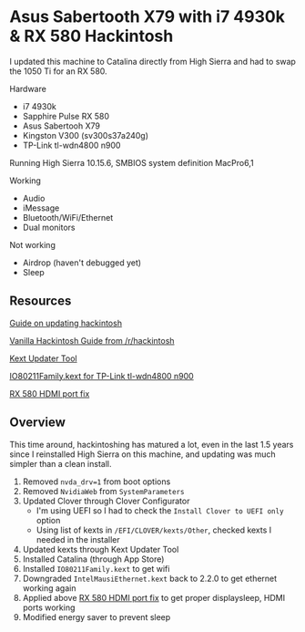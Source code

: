 # Asus Sabertooth X79 with i7 4930k & RX 580 Hackintosh

I updated this machine to Catalina directly from High Sierra and had to swap the 1050 Ti for an RX 580.

Hardware
* i7 4930k
* Sapphire Pulse RX 580
* Asus Sabertooh X79
* Kingston V300 (sv300s37a240g)
* TP-Link tl-wdn4800 n900

Running High Sierra 10.15.6, SMBIOS system definition MacPro6,1

Working
* Audio
* iMessage
* Bluetooth/WiFi/Ethernet
* Dual monitors

Not working
* Airdrop (haven't debugged yet)
* Sleep

## Resources
[Guide on updating hackintosh](https://davejansen.com/keeping-your-hackintosh-up-to-date/)

[Vanilla Hackintosh Guide from /r/hackintosh](https://hackintosh.gitbook.io/-r-hackintosh-vanilla-desktop-guide/)

[Kext Updater Tool](https://bitbucket.org/profdrluigi/kextupdater/downloads/)

[IO80211Family.kext for TP-Link tl-wdn4800 n900](https://www.tonymacx86.com/threads/solved-my-wifi-tl-wdn4800-n900-not-working-after-install-mojave.257115/)

[RX 580 HDMI port fix](https://www.tonymacx86.com/threads/solved-sapphire-rx-580-nitro-se-black-screen-on-hdmi-and-dvi.267078/page-4#post-1906898)


## Overview
This time around, hackintoshing has matured a lot, even in the last 1.5 years since I reinstalled High Sierra on this machine, and updating was much simpler than a clean install.

1. Removed `nvda_drv=1` from boot options
1. Removed `NvidiaWeb` from `SystemParameters`
1. Updated Clover through Clover Configurator
   * I'm using UEFI so I had to check the `Install Clover to UEFI only` option
   * Using list of kexts in `/EFI/CLOVER/kexts/Other`, checked kexts I needed in the installer
1. Updated kexts through Kext Updater Tool
1. Installed Catalina (through App Store)
1. Installed `IO80211Family.kext` to get wifi
1. Downgraded `IntelMausiEthernet.kext` back to 2.2.0 to get ethernet working again
1. Applied above  [RX 580 HDMI port fix](https://www.tonymacx86.com/threads/solved-sapphire-rx-580-nitro-se-black-screen-on-hdmi-and-dvi.267078/page-4#post-1906898) to get proper displaysleep, HDMI ports working
1. Modified energy saver to prevent sleep
